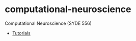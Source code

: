 # computational-neuroscience

Computational Neuroscience (SYDE 556)

- [Tutorials](./tutorials/README.md)
